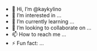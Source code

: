 - 👋 Hi, I’m @kaykylino
- 👀 I’m interested in ...
- 🌱 I’m currently learning ...
- 💞️ I’m looking to collaborate on ...
- 📫 How to reach me ...
- ⚡ Fun fact: ...

<!---
kaykylino/kaykylino is a ✨ special ✨ repository because its `README.md` (this file) appears on your GitHub profile.
You can click the Preview link to take a look at your changes.
--->
